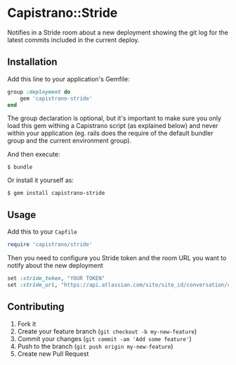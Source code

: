 # Capistrano::Stride

Notifies in a Stride room about a new deployment showing the git log for the latest 
commits included in the current deploy.

## Installation

Add this line to your application's Gemfile:

```ruby
group :deployment do
    gem 'capistrano-stride'
end
```

The group declaration is optional, but it's important to make sure you only load this gem
withing a Capistrano script (as explained below) and never within your application
(eg. rails does the require of the default bundler group and the current environment group).

And then execute:

```
$ bundle
```

Or install it yourself as:

```
$ gem install capistrano-stride
```

## Usage

Add this to your `Capfile`

```ruby
require 'capistrano/stride'
```

Then you need to configure you Stride token and the room URL you want to notify about
the new deployment

```ruby
set :stride_token, "YOUR TOKEN"
set :stride_url, "https://api.atlassian.com/site/site_id/conversation/conversation_id/message"
```

## Contributing

1. Fork it
2. Create your feature branch (`git checkout -b my-new-feature`)
3. Commit your changes (`git commit -am 'Add some feature'`)
4. Push to the branch (`git push origin my-new-feature`)
5. Create new Pull Request